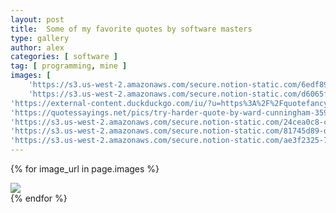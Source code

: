 ```yaml
---
layout: post
title:  Some of my favorite quotes by software masters
type: gallery
author: alex
categories: [ software ]
tag: [ programming, mine ]
images: [
    'https://s3.us-west-2.amazonaws.com/secure.notion-static.com/6edf896f-e25c-4cb9-bdfc-31b485d69961/Untitled.png?X-Amz-Algorithm=AWS4-HMAC-SHA256&X-Amz-Content-Sha256=UNSIGNED-PAYLOAD&X-Amz-Credential=AKIAT73L2G45EIPT3X45%2F20220809%2Fus-west-2%2Fs3%2Faws4_request&X-Amz-Date=20220809T065306Z&X-Amz-Expires=86400&X-Amz-Signature=27f44ed0785d2f10c0c5063d0487acb2c73e977897398f1e7f181e3824ddc7cd&X-Amz-SignedHeaders=host&response-content-disposition=filename%20%3D%22Untitled.png%22&x-id=GetObject',
    'https://s3.us-west-2.amazonaws.com/secure.notion-static.com/d6065f30-0571-4d99-a645-f8d0628d4ff7/Untitled.png?X-Amz-Algorithm=AWS4-HMAC-SHA256&X-Amz-Content-Sha256=UNSIGNED-PAYLOAD&X-Amz-Credential=AKIAT73L2G45EIPT3X45%2F20220809%2Fus-west-2%2Fs3%2Faws4_request&X-Amz-Date=20220809T065524Z&X-Amz-Expires=86400&X-Amz-Signature=f6633e5623aaf7d54c26cea7c8bec93774da047ab53159d4d95eab819eb0307c&X-Amz-SignedHeaders=host&response-content-disposition=filename%20%3D%22Untitled.png%22&x-id=GetObject',
'https://external-content.duckduckgo.com/iu/?u=https%3A%2F%2Fquotefancy.com%2Fmedia%2Fwallpaper%2F3840x2160%2F1414756-Kent-Beck-Quote-Make-it-work-make-it-right-make-it-fast.jpg&f=1&nofb=1',
'https://quotessayings.net/pics/try-harder-quote-by-ward-cunningham-359485.jpg',
'https://s3.us-west-2.amazonaws.com/secure.notion-static.com/24cea0c8-cd48-4745-8872-c1b403b96851/Untitled.png?X-Amz-Algorithm=AWS4-HMAC-SHA256&X-Amz-Content-Sha256=UNSIGNED-PAYLOAD&X-Amz-Credential=AKIAT73L2G45EIPT3X45%2F20220809%2Fus-west-2%2Fs3%2Faws4_request&X-Amz-Date=20220809T065213Z&X-Amz-Expires=86400&X-Amz-Signature=a2228d65f8a982598ff5a217befc9e877b65b2f53528ceb564a4bf85cee0a2aa&X-Amz-SignedHeaders=host&response-content-disposition=filename%20%3D%22Untitled.png%22&x-id=GetObject',
'https://s3.us-west-2.amazonaws.com/secure.notion-static.com/81745d89-d4e3-4730-996f-a8fa49229915/Untitled.png?X-Amz-Algorithm=AWS4-HMAC-SHA256&X-Amz-Content-Sha256=UNSIGNED-PAYLOAD&X-Amz-Credential=AKIAT73L2G45EIPT3X45%2F20220809%2Fus-west-2%2Fs3%2Faws4_request&X-Amz-Date=20220809T065204Z&X-Amz-Expires=86400&X-Amz-Signature=b76b4657e828a3b28c144063caf0aa1d4dc576daedf9fb2db6f85376e2422d3e&X-Amz-SignedHeaders=host&response-content-disposition=filename%20%3D%22Untitled.png%22&x-id=GetObject',
'https://s3.us-west-2.amazonaws.com/secure.notion-static.com/ae3f2325-75fe-4a97-a7e9-8d6fd4986ed3/Untitled.png?X-Amz-Algorithm=AWS4-HMAC-SHA256&X-Amz-Content-Sha256=UNSIGNED-PAYLOAD&X-Amz-Credential=AKIAT73L2G45EIPT3X45%2F20220809%2Fus-west-2%2Fs3%2Faws4_request&X-Amz-Date=20220809T065531Z&X-Amz-Expires=86400&X-Amz-Signature=95badfdf98c44c46f9e8b3181af47ce643fd9e4ac49d19bea5221e63ab418b57&X-Amz-SignedHeaders=host&response-content-disposition=filename%20%3D%22Untitled.png%22&x-id=GetObject',]
---
```


{% for image_url in page.images %}
<div class="my-2">
    <img class="my-2 img-thumbnail rounded mx-auto d-block" src="{{image_url}}">
</div>    
{% endfor %}


